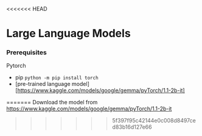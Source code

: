 <<<<<<< HEAD
# Large Language Models

### Prerequisites
Pytorch
- pip
```python -m pip install torch```
- [pre-trained language model][https://www.kaggle.com/models/google/gemma/pyTorch/1.1-2b-it]

=======
Download the model from https://www.kaggle.com/models/google/gemma/pyTorch/1.1-2b-it
>>>>>>> 5f397f95c42144e0c008d8497ced83b16d127e66
